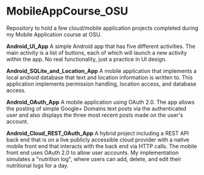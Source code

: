 # MobileAppCourse_OSU
Repository to hold a few cloud/mobile application projects completed during my Mobile Application course at OSU.

**Android_UI_App**
A simple Android app that has five different activities. The main activity is a list of buttons, each of which will launch a new activity within the app. No real functionality, just a practice in UI design.

**Android_SQLite_and_Location_App**
A mobile application that implements a local android database that text and location information is written to. This application implements permission handling, location access, and database access.

**Android_OAuth_App**
A mobile application using OAuth 2.0. The app allows the posting of simple Google+ Domains text posts via the authenticated user and also displays the three most recent posts made on the user's account.

**Android_Cloud_REST_OAuth_App**
A hybrid project including a REST API back end that is on a live publicly accessible cloud provider with a native mobile front end that interacts with the back end via HTTP calls. The mobile front end uses OAuth 2.0 to allow user accounts. My implementation simulates a "nutrition log", where users can add, delete, and edit their nutritional logs for a day.


